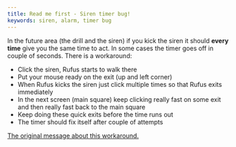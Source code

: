 ```yaml
---
title: Read me first - Siren timer bug!
keywords: siren, alarm, timer bug
---
```


In the future area (the drill and the siren) if you kick the siren it should **every time** give you the same time to act. In some cases the timer goes off in couple of seconds. There is a workaround:
 - Click the siren, Rufus starts to walk there
 - Put your mouse ready on the exit (up and left corner)
 - When Rufus kicks the siren just click multiple times so that Rufus exits immediately
 - In the next screen (main square) keep clicking really fast on some exit and then really fast back to the main square
 - Keep doing these quick exits before the time runs out
 - The timer should fix itself after couple of attempts

[The original message about this workaround.](https://steamcommunity.com/app/421050/discussions/1/1485487749772265129/#c1693797713968067037)
